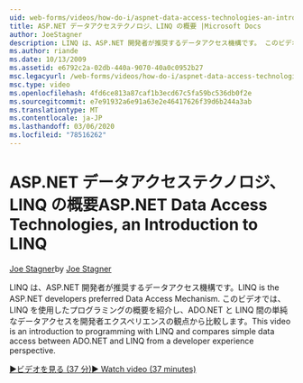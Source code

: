 ```yaml
---
uid: web-forms/videos/how-do-i/aspnet-data-access-technologies-an-introduction-to-linq
title: ASP.NET データアクセステクノロジ、LINQ の概要 |Microsoft Docs
author: JoeStagner
description: LINQ は、ASP.NET 開発者が推奨するデータアクセス機構です。 このビデオは、LINQ を使用したプログラミングの概要であり、単純なデータアクセス betwee を比較しています...
ms.author: riande
ms.date: 10/13/2009
ms.assetid: e6792c2a-02db-440a-9070-40a0c0952b27
msc.legacyurl: /web-forms/videos/how-do-i/aspnet-data-access-technologies-an-introduction-to-linq
msc.type: video
ms.openlocfilehash: 4fd6ce813a87caf1b3ecd67c5fa59bc536db0f2e
ms.sourcegitcommit: e7e91932a6e91a63e2e46417626f39d6b244a3ab
ms.translationtype: MT
ms.contentlocale: ja-JP
ms.lasthandoff: 03/06/2020
ms.locfileid: "78516262"
---
```

# <a name="aspnet-data-access-technologies-an-introduction-to-linq"></a><span data-ttu-id="f196d-104">ASP.NET データアクセステクノロジ、LINQ の概要</span><span class="sxs-lookup"><span data-stu-id="f196d-104">ASP.NET Data Access Technologies, an Introduction to LINQ</span></span>

<span data-ttu-id="f196d-105">[Joe Stagner](https://github.com/JoeStagner)</span><span class="sxs-lookup"><span data-stu-id="f196d-105">by [Joe Stagner](https://github.com/JoeStagner)</span></span>

<span data-ttu-id="f196d-106">LINQ は、ASP.NET 開発者が推奨するデータアクセス機構です。</span><span class="sxs-lookup"><span data-stu-id="f196d-106">LINQ is the ASP.NET developers preferred Data Access Mechanism.</span></span> <span data-ttu-id="f196d-107">このビデオでは、LINQ を使用したプログラミングの概要を紹介し、ADO.NET と LINQ 間の単純なデータアクセスを開発者エクスペリエンスの観点から比較します。</span><span class="sxs-lookup"><span data-stu-id="f196d-107">This video is an introduction to programming with LINQ and compares simple data access between ADO.NET and LINQ from a developer experience perspective.</span></span>

[<span data-ttu-id="f196d-108">&#9654;ビデオを見る (37 分)</span><span class="sxs-lookup"><span data-stu-id="f196d-108">&#9654; Watch video (37 minutes)</span></span>](https://channel9.msdn.com/Blogs/ASP-NET-Site-Videos/aspnet-data-access-technologies-an-introduction-to-linq)
